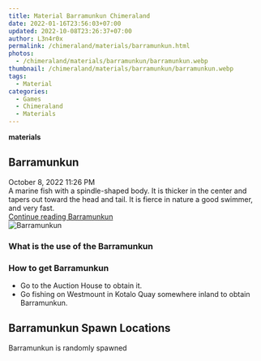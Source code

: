 ```yaml
---
title: Material Barramunkun Chimeraland
date: 2022-01-16T23:56:03+07:00
updated: 2022-10-08T23:26:37+07:00
author: L3n4r0x
permalink: /chimeraland/materials/barramunkun.html
photos:
  - /chimeraland/materials/barramunkun/barramunkun.webp
thumbnail: /chimeraland/materials/barramunkun/barramunkun.webp
tags:
  - Material
categories:
  - Games
  - Chimeraland
  - Materials
---
```


<section id="bootstrap-wrapper">
  <link
    rel="stylesheet"
    href="https://rawcdn.githack.com/dimaslanjaka/Web-Manajemen/bb6505ea081a75a7c845f65fb9d939276931c82f/css/bootstrap-4.5-wrapper.css"
  />
  <div
    class="row g-0 border rounded overflow-hidden flex-md-row mb-4 shadow-sm position-relative bg-light text-dark"
  >
    <div class="col p-4 d-flex flex-column position-static">
      <strong class="d-inline-block mb-2 text-success">materials</strong>
      <h2 class="mb-0">Barramunkun</h2>
      <div class="mb-1 text-muted">October 8, 2022 11:26 PM</div>
      <div class="mb-2 border p-1">
        A marine fish with a spindle-shaped body. It is thicker in the center
        and tapers out toward the head and tail. It is fierce in nature a good
        swimmer, and very fast.
      </div>
      <a
        href="/chimeraland/materials/barramunkun.html"
        class="stretched-link d-none"
        >Continue reading Barramunkun</a
      >
    </div>
    <div class="col-auto d-none d-lg-block">
      <img
        src="/chimeraland/materials/barramunkun/barramunkun.webp"
        alt="Barramunkun"
      />
    </div>
  </div>
  <div class="row bg-light text-dark">
    <div class="col-lg-6 col-12 mb-2">
      <div class="card">
        <div class="card-body">
          <h3 class="card-title">What is the use of the Barramunkun</h3>
          <div class="card-text"><ul></ul></div>
        </div>
      </div>
    </div>
    <div class="col-lg-6 col-12 mb-2">
      <div class="card">
        <div class="card-body">
          <h3 class="card-title">How to get Barramunkun</h3>
          <div class="card-text">
            <ul>
              <li>Go to the Auction House to obtain it.</li>
              <li>
                Go fishing on Westmount in Kotalo Quay somewhere inland to
                obtain Barramunkun.
              </li>
            </ul>
          </div>
        </div>
      </div>
    </div>
    <div class="col-12 mb-2">
      <h2>Barramunkun Spawn Locations</h2>
      <p>Barramunkun is randomly spawned</p>
    </div>
  </div>
</section>